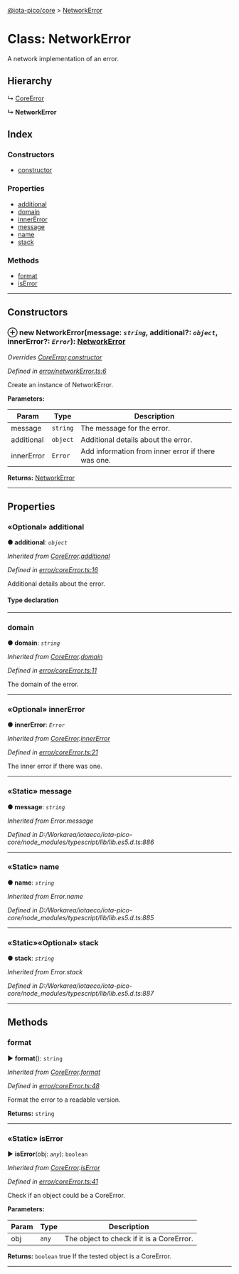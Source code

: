 [@iota-pico/core](../README.md) > [NetworkError](../classes/networkerror.md)



# Class: NetworkError


A network implementation of an error.

## Hierarchy


↳  [CoreError](coreerror.md)

**↳ NetworkError**







## Index

### Constructors

* [constructor](networkerror.md#constructor)


### Properties

* [additional](networkerror.md#additional)
* [domain](networkerror.md#domain)
* [innerError](networkerror.md#innererror)
* [message](networkerror.md#message)
* [name](networkerror.md#name)
* [stack](networkerror.md#stack)


### Methods

* [format](networkerror.md#format)
* [isError](networkerror.md#iserror)



---
## Constructors
<a id="constructor"></a>


### ⊕ **new NetworkError**(message: *`string`*, additional?: *`object`*, innerError?: *`Error`*): [NetworkError](networkerror.md)


*Overrides [CoreError](coreerror.md).[constructor](coreerror.md#constructor)*

*Defined in [error/networkError.ts:6](https://github.com/iotaeco/iota-pico-core/blob/73a2e5a/src/error/networkError.ts#L6)*



Create an instance of NetworkError.


**Parameters:**

| Param | Type | Description |
| ------ | ------ | ------ |
| message | `string`   |  The message for the error. |
| additional | `object`   |  Additional details about the error. |
| innerError | `Error`   |  Add information from inner error if there was one. |





**Returns:** [NetworkError](networkerror.md)

---


## Properties
<a id="additional"></a>

### «Optional» additional

**●  additional**:  *`object`* 

*Inherited from [CoreError](coreerror.md).[additional](coreerror.md#additional)*

*Defined in [error/coreError.ts:16](https://github.com/iotaeco/iota-pico-core/blob/73a2e5a/src/error/coreError.ts#L16)*



Additional details about the error.

#### Type declaration


[id: `string`]: `any`






___

<a id="domain"></a>

###  domain

**●  domain**:  *`string`* 

*Inherited from [CoreError](coreerror.md).[domain](coreerror.md#domain)*

*Defined in [error/coreError.ts:11](https://github.com/iotaeco/iota-pico-core/blob/73a2e5a/src/error/coreError.ts#L11)*



The domain of the error.




___

<a id="innererror"></a>

### «Optional» innerError

**●  innerError**:  *`Error`* 

*Inherited from [CoreError](coreerror.md).[innerError](coreerror.md#innererror)*

*Defined in [error/coreError.ts:21](https://github.com/iotaeco/iota-pico-core/blob/73a2e5a/src/error/coreError.ts#L21)*



The inner error if there was one.




___

<a id="message"></a>

### «Static» message

**●  message**:  *`string`* 

*Inherited from Error.message*

*Defined in D:/Workarea/iotaeco/iota-pico-core/node_modules/typescript/lib/lib.es5.d.ts:886*





___

<a id="name"></a>

### «Static» name

**●  name**:  *`string`* 

*Inherited from Error.name*

*Defined in D:/Workarea/iotaeco/iota-pico-core/node_modules/typescript/lib/lib.es5.d.ts:885*





___

<a id="stack"></a>

### «Static»«Optional» stack

**●  stack**:  *`string`* 

*Inherited from Error.stack*

*Defined in D:/Workarea/iotaeco/iota-pico-core/node_modules/typescript/lib/lib.es5.d.ts:887*





___


## Methods
<a id="format"></a>

###  format

► **format**(): `string`



*Inherited from [CoreError](coreerror.md).[format](coreerror.md#format)*

*Defined in [error/coreError.ts:48](https://github.com/iotaeco/iota-pico-core/blob/73a2e5a/src/error/coreError.ts#L48)*



Format the error to a readable version.




**Returns:** `string`





___

<a id="iserror"></a>

### «Static» isError

► **isError**(obj: *`any`*): `boolean`



*Inherited from [CoreError](coreerror.md).[isError](coreerror.md#iserror)*

*Defined in [error/coreError.ts:41](https://github.com/iotaeco/iota-pico-core/blob/73a2e5a/src/error/coreError.ts#L41)*



Check if an object could be a CoreError.


**Parameters:**

| Param | Type | Description |
| ------ | ------ | ------ |
| obj | `any`   |  The object to check if it is a CoreError. |





**Returns:** `boolean`
true If the tested object is a CoreError.






___


